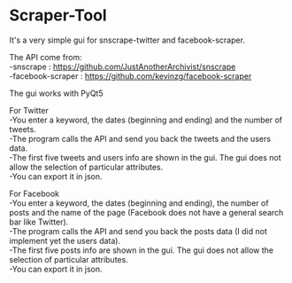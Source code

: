 # Scraper-Tool

It's a very simple gui for snscrape-twitter and facebook-scraper.

The API come from:  
-snscrape : https://github.com/JustAnotherArchivist/snscrape  
-facebook-scraper : https://github.com/kevinzg/facebook-scraper

The gui works with PyQt5

For Twitter  
-You enter a keyword, the dates (beginning and ending) and the number of tweets.  
-The program calls the API and send you back the tweets and the users data.  
-The first five tweets and users info are shown in the gui. The gui does not allow the selection of particular attributes.  
-You can export it in json.

For Facebook  
-You enter a keyword, the dates (beginning and ending), the number of posts and the name of the page (Facebook does not have a general search bar like Twitter).  
-The program calls the API and send you back the posts data (I did not implement yet the users data).  
-The first five posts info are shown in the gui. The gui does not allow the selection of particular attributes.  
-You can export it in json. 

